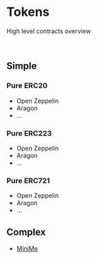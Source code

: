 # Tokens

High level contracts overview

<br>

## Simple

### Pure ERC20

* Open Zeppelin
* Aragon
* ...

### Pure ERC223

* Open Zeppelin
* Aragon
* ...

### Pure ERC721

* Open Zeppelin
* Aragon
* ...

## Complex

* [MiniMe](tokens/MiniMe.md)

<br>
